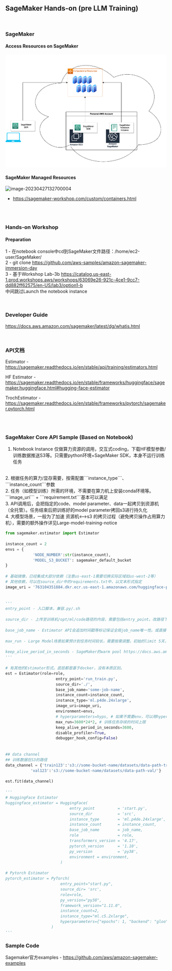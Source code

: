 ## SageMaker Hands-on (pre LLM Training)

<br />

### SageMaker

#### Access Resources on SageMaker
![image-20230427132700003](assets/image-20230427132700003.png)
<br />


#### SageMaker Managed Resources
![image-20230427132700004](https://sagemaker-workshop.com/images/sm-containers.gif)
<br />
* https://sagemaker-workshop.com/custom/containers.html
<br />

<br />

### Hands-on Workshop

#### Preparation
1 - 在notebook console中cd到SageMaker文件路径：/home/ec2-user/SageMaker/
<br />
2 - git clone https://github.com/aws-samples/amazon-sagemaker-immersion-day
<br />
3 - 基于Workshop Lab-3b
https://catalog.us-east-1.prod.workshops.aws/workshops/63069e26-921c-4ce1-9cc7-dd882ff62575/en-US/lab3/option1-b
<br />
中间跳过Launch the notebook instance

<br />

### Developer Guide

https://docs.aws.amazon.com/sagemaker/latest/dg/whatis.html  

<br />

### API文档

Estimator - https://sagemaker.readthedocs.io/en/stable/api/training/estimators.html

HF Estimator - https://sagemaker.readthedocs.io/en/stable/frameworks/huggingface/sagemaker.huggingface.html#hugging-face-estimator

TrochEstimator - https://sagemaker.readthedocs.io/en/stable/frameworks/pytorch/sagemaker.pytorch.html  

<br />

<br />

### SageMaker Core API Sample (Based on Notebook)
1. Notebook Instance 仅做算力资源的调用，交互式coding，下载HF模型参数/训练数据推送S3等。只需要python环境+SageMaker SDK，本身不运行训练任务
<br />
2. 根据任务的算力/显存需要，按需配置```instance_type```、```instance_count```参数
<br />
2. 任务（如模型训练）所需的环境，不需要在算力机上安装conda环境等。```image_uri``` + ```requirement.txt```基本可以满足
<br />
3. API调用后，会把指定的code、model parameter、data一起拷贝到资源机（全托管）。任务结束后把训练好的model parameter拷回s3进行持久化
<br />
4. 大模型场景，一般为了加速 资源机<-->s3 的拷贝过程（避免拷贝操作占用算力机），需要的额外操作详见Large-model-training-notice

```python
from sagemaker.estimator import Estimator

instance_count = 2
envs = {
            'NODE_NUMBER':str(instance_count),
            'MODEL_S3_BUCKET': sagemaker_default_bucket
}

# 基础镜像，已经集成大部分依赖（注意us-east-1需要切换实际区域如us-west-2等）
# 其他依赖，可以在source_dir中的requirements.txt中，以文本形式指定
image_uri = '763104351884.dkr.ecr.us-east-1.amazonaws.com/huggingface-pytorch-training:1.13.1-transformers4.26.0-gpu-py39-cu117-ubuntu20.04'


'''
entry_point - 入口脚本，兼容.py/.sh

source_dir - 上传至训练机/opt/ml/code路径的内容，需要包括entry_point。改路径下存在的requirement.txt会自动执行。或整体改用dependency参数，详情参考API文档

base_job_name - Estimator API会追加时间戳等标记保证全局job_name唯一性。或直接在fit()中指定

max_run - Large Model场景如果预计到任务时间较长，需要按需调整。初始的limit 5天，可以提ticket提升至28天

keep_alive_period_in_seconds - SageMaker的warm pool https://docs.aws.amazon.com/sagemaker/latest/dg/train-warm-pools.html。需要根据机型，提升limit
'''

# 有其他的Estimator形式。底层都是基于docker，没有本质区别。
est = Estimator(role=role,
                      entry_point='run_train.py',
                      source_dir='./',
                      base_job_name='some-job-name',
                      instance_count=instance_count,
                      instance_type='ml.p4de.24xlarge',
                      image_uri=image_uri,
                      environment=envs,
                      # hyperparameters=hyps, # 如果不需要env，可以用hyper params带入所需变量
                      max_run=3600*24*2, # 训练任务存续的时间上限
                      keep_alive_period_in_seconds=3600,
                      disable_profiler=True,
                      debugger_hook_config=False)


## data channel
## 训练数据在S3的路径
data_channel = {'train123':'s3://some-bucket-name/datasets/data-path-train/',
           'val123':'s3://some-bucket-name/datasets/data-path-val/'}

est.fit(data_channel)

'''
# HuggingFace Estimator
huggingface_estimator = HuggingFace(
                            entry_point          = 'start.py',        
                            source_dir           = 'src',             
                            instance_type        = 'ml.p4de.24xlarge', 
                            instance_count       = instance_count,
                            base_job_name        = job_name,      
                            role                 = role,           
                            transformers_version = '4.17',        
                            pytorch_version      = '1.10',        
                            py_version           = 'py38',
                            environment = environment,
                        )

# Pytorch Estimator
pytorch_estimator = PyTorch(
                        entry_point="start.py",
                        source_dir= 'src',
                        role=role,
                        py_version="py38",
                        framework_version="1.11.0",
                        instance_count=2,
                        instance_type="ml.c5.2xlarge",
                        hyperparameters={"epochs": 1, "backend": "gloo"},
                    )
'''
```


### Sample Code

Sagemaker官方examples - https://github.com/aws/amazon-sagemaker-examples

